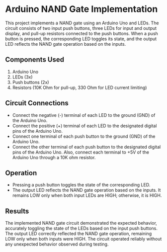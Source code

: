 # Arduino NAND Gate Implementation

This project implements a NAND gate using an Arduino Uno and LEDs. The circuit consists of two input push buttons, three LEDs for input and output display, and pull-up resistors connected to the push buttons. When a push button is pressed, the corresponding LED toggles its state, and the output LED reflects the NAND gate operation based on the inputs.

## Components Used
1. Arduino Uno
2. LEDs (3x)
3. Push buttons (2x)
4. Resistors (10K Ohm for pull-up, 330 Ohm for LED current limiting)

## Circuit Connections
- Connect the negative (-) terminal of each LED to the ground (GND) of the Arduino Uno.
- Connect the positive (+) terminal of each LED to the designated digital pins of the Arduino Uno.
- Connect one terminal of each push button to the ground (GND) of the Arduino Uno.
- Connect the other terminal of each push button to the designated digital pins of the Arduino Uno. Also, connect each terminal to +5V of the Arduino Uno through a 10K ohm resistor.

## Operation
- Pressing a push button toggles the state of the corresponding LED.
- The output LED reflects the NAND gate operation based on the inputs. It remains LOW only when both input LEDs are HIGH; otherwise, it is HIGH.

## Results
The implemented NAND gate circuit demonstrated the expected behavior, accurately toggling the state of the LEDs based on the input push buttons. The output LED correctly reflected the NAND gate operation, remaining LOW only when both inputs were HIGH. The circuit operated reliably without any unexpected behavior observed during testing.
